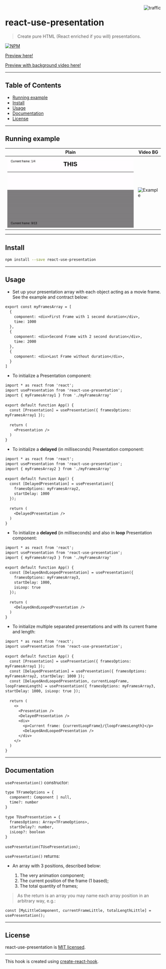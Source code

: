 <img align="right" alt="traffic" src="https://pv-badge.herokuapp.com/total.svg?repo_id=olavoparno-react-use-presentation"/>

# react-use-presentation

> Create pure HTML (React enriched if you will) presentations.

[![NPM](https://img.shields.io/npm/v/react-use-presentation.svg)](https://www.npmjs.com/package/react-use-presentation)

[Preview here!](https://codesandbox.io/s/react-use-presentation-1c2du)

[Preview with background video here!](https://codesandbox.io/s/react-use-presentation-with-bg-d7f7j)

---

## Table of Contents

- [Running example](#running-example)
- [Install](#install)
- [Usage](#usage)
- [Documentation](#documentation)
- [License](#license)

---

## Running example

| Plain                           | Video BG                           |
| ------------------------------- | ---------------------------------- |
| ![Example](./assets/readme.gif) | ![Example](./assets/readme-bg.gif) |

---

## Install

```bash
npm install --save react-use-presentation
```

---

## Usage

- Set up your presentation array with each object acting as a movie frame. See the example and contract below:

```tsx
export const myFramesArray = [
  {
    component: <div>First Frame with 1 second duration</div>,
    time: 1000
  },
  {
    component: <div>Second Frame with 2 second duration</div>,
    time: 2000
  },
  {
    component: <div>Last Frame without duration</div>,
  }
]
```

- To initialize a Presentation component:

```tsx
import * as react from 'react';
import usePresentation from 'react-use-presentation';
import { myFramesArray1 } from './myFramesArray'

export default function App() {
  const [Presentation] = usePresentation({ framesOptions: myFramesArray1 });

  return (
    <Presentation />
  )
}
```

- To initialize a __delayed__ (in milliseconds) Presentation component:

```tsx
import * as react from 'react';
import usePresentation from 'react-use-presentation';
import { myFramesArray2 } from './myFramesArray'

export default function App() {
  const [DelayedPresentation] = usePresentation({
    framesOptions: myFramesArray2,
    startDelay: 1000
  });

  return (
    <DelayedPresentation />
  )
}
```

- To initialize a __delayed__ (in milliseconds) and also in __loop__ Presentation component:

```tsx
import * as react from 'react';
import usePresentation from 'react-use-presentation';
import { myFramesArray3 } from './myFramesArray'

export default function App() {
  const [DelayedAndLoopedPresentation] = usePresentation({
    framesOptions: myFramesArray3,
    startDelay: 1000,
    isLoop: true
  });

  return (
    <DelayedAndLoopedPresentation />
  )
}
```

- To initialize multiple separated presentations and with its current frame and length:

```tsx
import * as react from 'react';
import usePresentation from 'react-use-presentation';

export default function App() {
  const [Presentation] = usePresentation({ framesOptions: myFramesArray1 });
  const [DelayedPresentation] = usePresentation({ framesOptions: myFramesArray2, startDelay: 1000 });
  const [DelayedAndLoopedPresentation, currentLoopFrame, loopFramesLength] = usePresentation({ framesOptions: myFramesArray3, startDelay: 1000, isLoop: true });

  return (
    <>
      <Presentation />
      <DelayedPresentation />
      <div>
        <p>Current frame: {currentLoopFrame}/{loopFramesLength}</p>
        <DelayedAndLoopedPresentation />
      </div>
    </>
  )
}
```

---

## Documentation

`usePresentation()` constructor:

```tsx
type TFrameOptions = {
  component: Component | null,
  time?: number
}

type TUsePresentation = {
  framesOptions: Array<TFrameOptions>,
  startDelay?: number,
  isLoop?: boolean
}

usePresentation(TUsePresentation);
```

`usePresentation()` returns:

- An array with 3 positions, described below:

  1. The very animation component;
  2. The current position of the frame (1 based);
  3. The total quantity of frames;

> As the return is an array you may name each array position in an arbitrary way, e.g.:

```tsx
const [MyLittleComponent, currentFrameLittle, totalLengthLittle] = usePresentation();
```

---

## License

react-use-presentation is [MIT licensed](./LICENSE).

---

This hook is created using [create-react-hook](https://github.com/hermanya/create-react-hook).
